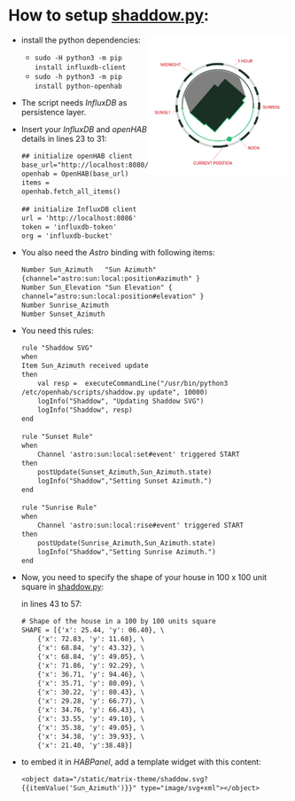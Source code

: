 # How to setup __[shaddow.py](shaddow.py)__:

<img align="right" width="50%" src="./shaddow-py_explanation.jpg" />

* install the python dependencies:
  * ``sudo -H python3 -m pip install influxdb-client``
  * ``sudo -h python3 -m pip install python-openhab``
* The script needs _InfluxDB_ as persistence layer.
* Insert your _InfluxDB_ and _openHAB_ details in lines 23 to 31:
    ```
    ## initialize openHAB client
    base_url="http://localhost:8080/rest"
    openhab = OpenHAB(base_url)
    items = openhab.fetch_all_items()
    
    ## initialize InfluxDB client
    url = 'http://localhost:8086'
    token = 'influxdb-token'
    org = 'influxdb-bucket'
    ```
* You also need the _Astro_ binding with following items:
    ```
    Number Sun_Azimuth   "Sun Azimuth"   {channel="astro:sun:local:position#azimuth" }
    Number Sun_Elevation "Sun Elevation" { channel="astro:sun:local:position#elevation" }
    Number Sunrise_Azimuth
    Number Sunset_Azimuth
    ```
* You need this rules:
    ```
    rule "Shaddow SVG"
    when
    Item Sun_Azimuth received update
    then
        val resp =  executeCommandLine("/usr/bin/python3 /etc/openhab/scripts/shaddow.py update", 10000)
        logInfo("Shaddow", "Updating Shaddow SVG")          
        logInfo("Shaddow", resp)          
    end

    rule "Sunset Rule"
    when
        Channel 'astro:sun:local:set#event' triggered START 
    then
        postUpdate(Sunset_Azimuth,Sun_Azimuth.state)    
        logInfo("Shaddow","Setting Sunset Azimuth.")
    end

    rule "Sunrise Rule"
    when
        Channel 'astro:sun:local:rise#event' triggered START 
    then
        postUpdate(Sunrise_Azimuth,Sun_Azimuth.state)    
        logInfo("Shaddow","Setting Sunrise Azimuth.")
    end
    ```
* Now, you need to specify the shape of your house in 100 x 100 unit square in [shaddow.py](./shaddow.py):
   
   in lines 43 to 57:
    ```
    # Shape of the house in a 100 by 100 units square
    SHAPE = [{'x': 25.44, 'y': 06.40}, \
        {'x': 72.83, 'y': 11.68}, \
        {'x': 68.84, 'y': 43.32}, \
        {'x': 68.84, 'y': 49.05}, \
        {'x': 71.86, 'y': 92.29}, \
        {'x': 36.71, 'y': 94.46}, \
        {'x': 35.71, 'y': 80.09}, \
        {'x': 30.22, 'y': 80.43}, \
        {'x': 29.28, 'y': 66.77}, \
        {'x': 34.76, 'y': 66.43}, \
        {'x': 33.55, 'y': 49.10}, \
        {'x': 35.38, 'y': 49.05}, \
        {'x': 34.38, 'y': 39.93}, \
        {'x': 21.40, 'y':38.48}]
    ```
* to embed it in _HABPanel_, add a template widget with this content:
  ```
  <object data="/static/matrix-theme/shaddow.svg?{{itemValue('Sun_Azimuth')}}" type="image/svg+xml"></object>
  ```
